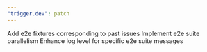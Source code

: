 ```yaml
---
"trigger.dev": patch
---
```


Add e2e fixtures corresponding to past issues
Implement e2e suite parallelism
Enhance log level for specific e2e suite messages

